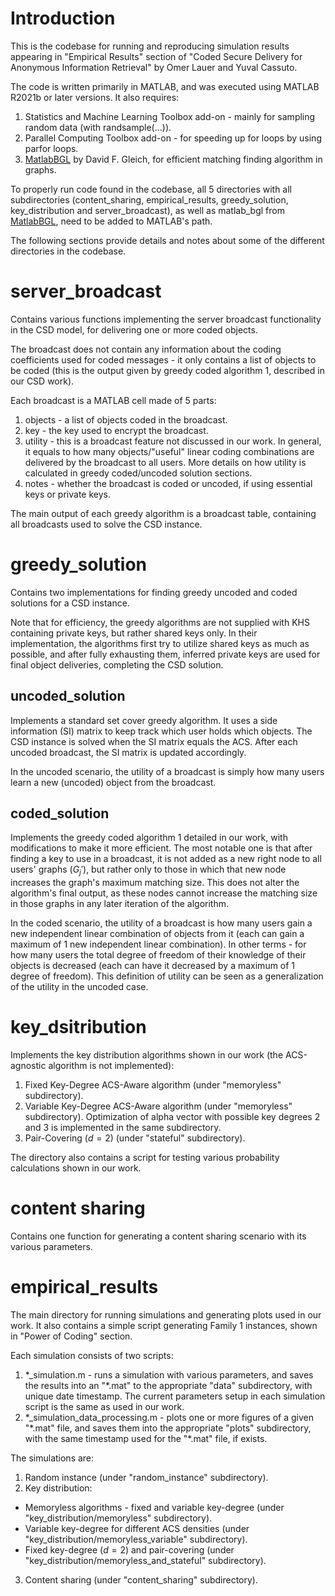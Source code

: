 # Introduction

This is the codebase for running and reproducing simulation results appearing in "Empirical Results" section of "Coded Secure Delivery for Anonymous Information Retrieval" by Omer Lauer and Yuval Cassuto.

The code is written primarily in MATLAB, and was executed using MATLAB R2021b or later versions. It also requires:
1. Statistics and Machine Learning Toolbox add-on - mainly for sampling random data (with randsample(...)).
2. Parallel Computing Toolbox add-on - for speeding up for loops by using parfor loops.
3. [MatlabBGL](https://github.com/dgleich/matlab-bgl) by David F. Gleich, for efficient matching finding algorithm in graphs. 

To properly run code found in the codebase, all 5 directories with all subdirectories (content_sharing, empirical_results, greedy_solution, key_distribution and server_broadcast), as well as matlab_bgl from [MatlabBGL](https://github.com/dgleich/matlab-bgl), need to be added to MATLAB's path.

The following sections provide details and notes about some of the different directories in the codebase.

# server_broadcast

Contains various functions implementing the server broadcast functionality in the CSD model, for delivering one or more coded objects.

The broadcast does not contain any information about the coding coefficients used for coded messages - it only contains a list of objects to be coded (this is the output given by greedy coded algorithm 1, described in our CSD work).

Each broadcast is a MATLAB cell made of 5 parts:
1. objects - a list of objects coded in the broadcast.
2. key - the key used to encrypt the broadcast.
3. utility - this is a broadcast feature not discussed in our work. In general, it equals to how many objects/"useful" linear coding combinations are delivered by the broadcast to all users. More details on how utility is calculated in greedy coded/uncoded solution sections.
4. notes - whether the broadcast is coded or uncoded, if using essential keys or private keys.

The main output of each greedy algorithm is a broadcast table, containing all broadcasts used to solve the CSD instance. 

# greedy_solution

Contains two implementations for finding greedy uncoded and coded solutions for a CSD instance.

Note that for efficiency, the greedy algorithms are not supplied with KHS containing private keys, but rather shared keys only. In their implementation, the algorithms first try to utilize shared keys as much as possible, and after fully exhausting them, inferred private keys are used for final object deliveries, completing the CSD solution.

## uncoded_solution

Implements a standard set cover greedy algorithm. It uses a side information (SI) matrix to keep track which user holds which objects. The CSD instance is solved when the SI matrix equals the ACS. After each uncoded broadcast, the SI matrix is updated accordingly.

In the uncoded scenario, the utility of a broadcast is simply how many users learn a new (uncoded) object from the broadcast.

## coded_solution

Implements the greedy coded algorithm 1 detailed in our work, with modifications to make it more efficient. The most notable one is that after finding a key to use in a broadcast, it is not added as a new right node to all users' graphs ($`G_{j}'`$), but rather only to those in which that new node increases the graph's maximum matching size. This does not alter the algorithm's final output, as these nodes cannot increase the matching size in those graphs in any later iteration of the algorithm.

In the coded scenario, the utility of a broadcast is how many users gain a new independent linear combination of objects from it (each can gain a maximum of 1 new independent linear combination). In other terms - for how many users the total degree of freedom of their knowledge of their objects is decreased (each can have it decreased by a maximum of 1 degree of freedom). This definition of utility can be seen as a generalization of the utility in the uncoded case.

# key_dsitribution

Implements the key distribution algorithms shown in our work (the ACS-agnostic algorithm is not implemented):
1. Fixed Key-Degree ACS-Aware algorithm (under "memoryless" subdirectory).
2. Variable Key-Degree ACS-Aware algorithm (under "memoryless" subdirectory). Optimization of alpha vector with possible key degrees 2 and 3 is implemented in the same subdirectory.
3. Pair-Covering ($`d = 2`$) (under "stateful" subdirectory).

The directory also contains a script for testing various probability calculations shown in our work.

# content sharing

Contains one function for generating a content sharing scenario with its various parameters.

# empirical_results

The main directory for running simulations and generating plots used in our work.
It also contains a simple script generating Family 1 instances, shown in "Power of Coding" section.

Each simulation consists of two scripts:
1. \*_simulation.m - runs a simulation with various parameters, and saves the results into an "\*.mat" to the appropriate "data" subdirectory, with unique date timestamp. The current parameters setup in each simulation script is the same as used in our work.
2. \*_simulation_data_processing.m - plots one or more figures of a given "\*.mat" file, and saves them into the appropriate "plots" subdirectory, with the same timestamp used for the "\*.mat" file, if exists.

The simulations are:
1. Random instance (under "random_instance" subdirectory).
2. Key distribution:
  - Memoryless algorithms - fixed and variable key-degree (under "key_distribution/memoryless" subdirectory).
  - Variable key-degree for different ACS densities (under "key_distribution/memoryless_variable" subdirectory).
  - Fixed key-degree ($`d = 2`$) and pair-covering (under "key_distribution/memoryless_and_stateful" subdirectory).
3. Content sharing (under "content_sharing" subdirectory).
